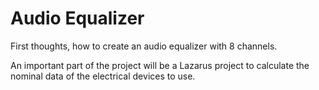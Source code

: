 # Audio Equalizer

First thoughts, how to create an audio equalizer with 8 channels. 

An important part of the project will be a Lazarus project to calculate the nominal data of the electrical devices to use.
